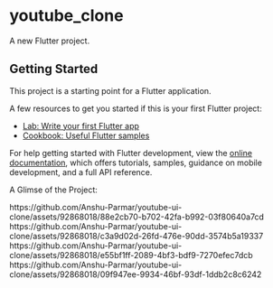 # youtube_clone

A new Flutter project.

## Getting Started

This project is a starting point for a Flutter application.

A few resources to get you started if this is your first Flutter project:

- [Lab: Write your first Flutter app](https://docs.flutter.dev/get-started/codelab)
- [Cookbook: Useful Flutter samples](https://docs.flutter.dev/cookbook)

For help getting started with Flutter development, view the
[online documentation](https://docs.flutter.dev/), which offers tutorials,
samples, guidance on mobile development, and a full API reference.

A Glimse of the Project: 

<p float="left">
  https://github.com/Anshu-Parmar/youtube-ui-clone/assets/92868018/88e2cb70-b702-42fa-b992-03f80640a7cd
  https://github.com/Anshu-Parmar/youtube-ui-clone/assets/92868018/c3a9d02d-26fd-476e-90dd-3574b5a19337
  https://github.com/Anshu-Parmar/youtube-ui-clone/assets/92868018/e55bf1ff-2089-4bf3-bdf9-7270efec7dcb
  https://github.com/Anshu-Parmar/youtube-ui-clone/assets/92868018/09f947ee-9934-46bf-93df-1ddb2c8c6242
</p>
